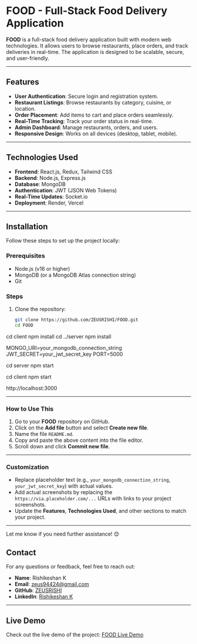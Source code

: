 # FOOD - Full-Stack Food Delivery Application


**FOOD** is a full-stack food delivery application built with modern web technologies. It allows users to browse restaurants, place orders, and track deliveries in real-time. The application is designed to be scalable, secure, and user-friendly.

---

## Features
- **User Authentication**: Secure login and registration system.
- **Restaurant Listings**: Browse restaurants by category, cuisine, or location.
- **Order Placement**: Add items to cart and place orders seamlessly.
- **Real-Time Tracking**: Track your order status in real-time.
- **Admin Dashboard**: Manage restaurants, orders, and users.
- **Responsive Design**: Works on all devices (desktop, tablet, mobile).

---

## Technologies Used
- **Frontend**: React.js, Redux, Tailwind CSS
- **Backend**: Node.js, Express.js
- **Database**: MongoDB
- **Authentication**: JWT (JSON Web Tokens)
- **Real-Time Updates**: Socket.io
- **Deployment**: Render, Vercel

---

## Installation
Follow these steps to set up the project locally:

### Prerequisites
- Node.js (v16 or higher)
- MongoDB (or a MongoDB Atlas connection string)
- Git

### Steps
1. Clone the repository:
   ```bash
   git clone https://github.com/ZEUSRISHI/FOOD.git
   cd FOOD

cd client
npm install
cd ../server
npm install

MONGO_URI=your_mongodb_connection_string
JWT_SECRET=your_jwt_secret_key
PORT=5000

cd server
npm start

cd client
npm start

http://localhost:3000


---

### **How to Use This**
1. Go to your **FOOD** repository on GitHub.
2. Click on the **Add file** button and select **Create new file**.
3. Name the file `README.md`.
4. Copy and paste the above content into the file editor.
5. Scroll down and click **Commit new file**.

---

### **Customization**
- Replace placeholder text (e.g., `your_mongodb_connection_string`, `your_jwt_secret_key`) with actual values.
- Add actual screenshots by replacing the `https://via.placeholder.com/...` URLs with links to your project screenshots.
- Update the **Features**, **Technologies Used**, and other sections to match your project.

---

Let me know if you need further assistance! 😊
## Contact
For any questions or feedback, feel free to reach out:
- **Name**: Rishikeshan K
- **Email**: zeus94424@gmail.com
- **GitHub**: [ZEUSRISHI](https://github.com/ZEUSRISHI)
- **LinkedIn**: [Rishikeshan K](https://www.linkedin.com/in/rishikeshan-k-490248259/)

---

## Live Demo
Check out the live demo of the project:
[FOOD Live Demo](https://food-frontend-qabn.onrender.com/#app-download)

